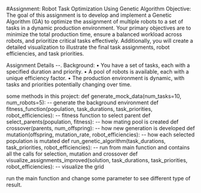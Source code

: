 #Assignment: Robot Task Optimization Using Genetic Algorithm
Objective:
The goal of this assignment is to develop and implement a Genetic Algorithm (GA) to optimize the
assignment of multiple robots to a set of tasks in a dynamic production environment. Your primary
objectives are to minimize the total production time, ensure a balanced workload across robots, and
prioritize critical tasks effectively. Additionally, you will create a detailed visualization to illustrate the final task assignments, robot efficiencies, and task priorities.

Assignment Details
--. Background:
• You have a set of tasks, each with a specified duration and priority.
• A pool of robots is available, each with a unique efficiency factor.
• The production environment is dynamic, with tasks and priorities potentially changing
over time.

some methods in this project: 
def generate_mock_data(num_tasks=10, num_robots=5): -- generate the background environment
def fitness_function(population, task_durations, task_priorities, robot_efficiencies): -- fitness function to select parent
def select_parents(population, fitness): -- how mating pool is created
def crossover(parents, num_offspring): -- how new generation is developed 
def mutation(offspring, mutation_rate, robot_efficiencies): -- how each selected population is mutated 
def run_genetic_algorithm(task_durations, task_priorities, robot_efficiencies):  -- run from main function and contains all the calls for selection, mutation and crossover
def visualize_assignments_improved(solution, task_durations, task_priorities, robot_efficiencies): -- visualize the grid 

run the main function and change some parameter to see different type of result. 
 
